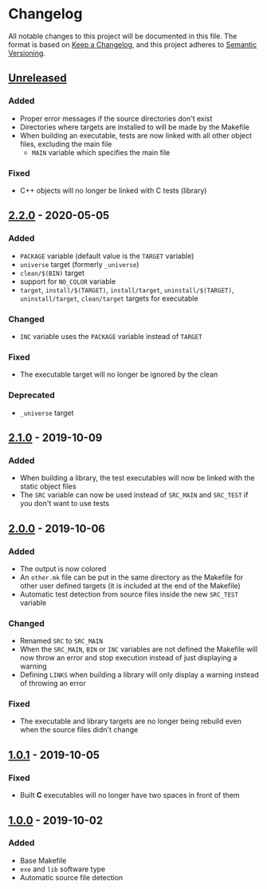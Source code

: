 <!-- markdownlint-disable MD024 -->

# Changelog #

All notable changes to this project will be documented in this file.
The format is based on [Keep a Changelog](https://keepachangelog.com/en/1.0.0/),
and this project adheres to [Semantic Versioning](https://semver.org/spec/v2.0.0.html).

## [Unreleased] ##

[Unreleased]: https://github.com/mfederczuk/makefile-template/compare/v2.2.0...develop

### Added ###

* Proper error messages if the source directories don't exist
* Directories where targets are installed to will be made by the Makefile
* When building an executable, tests are now linked with all other object files,
   excluding the main file
  * `MAIN` variable which specifies the main file

### Fixed ###

* C++ objects will no longer be linked with C tests (library)

## [2.2.0] - 2020-05-05 ##

[2.2.0]: https://github.com/mfederczuk/makefile-template/compare/v2.1.0...v2.2.0

### Added ###

* `PACKAGE` variable (default value is the `TARGET` variable)
* `universe` target (formerly `_universe`)
* `clean/$(BIN)` target
* support for `NO_COLOR` variable
* `target`, `install/$(TARGET)`, `install/target`, `uninstall/$(TARGET)`,
   `uninstall/target`, `clean/target` targets for executable

### Changed ###

* `INC` variable uses the `PACKAGE` variable instead of `TARGET`

### Fixed ###

* The executable target will no longer be ignored by the clean

### Deprecated ###

* `_universe` target

## [2.1.0] - 2019-10-09 ##

[2.1.0]: https://github.com/mfederczuk/makefile-template/compare/v2.0.0...v2.1.0

### Added ###

* When building a library, the test executables will now be linked with the
   static object files
* The `SRC` variable can now be used instead of `SRC_MAIN` and `SRC_TEST` if you
   don't want to use tests

## [2.0.0] - 2019-10-06 ##

[2.0.0]: https://github.com/mfederczuk/makefile-template/compare/v1.0.1...v2.0.0

### Added ###

* The output is now colored
* An `other.mk` file can be put in the same directory as the Makefile for other
   user defined targets (it is included at the end of the Makefile)
* Automatic test detection from source files inside the new `SRC_TEST` variable

### Changed ###

* Renamed `SRC` to `SRC_MAIN`
* When the `SRC_MAIN`, `BIN` or `INC` variables are not defined the Makefile
   will now throw an error and stop execution instead of just displaying a
   warning
* Defining `LINKS` when building a library will only display a warning instead
   of throwing an error

### Fixed ###

* The executable and library targets are no longer being rebuild even when the
   source files didn't change

## [1.0.1] - 2019-10-05 ##

[1.0.1]: https://github.com/mfederczuk/makefile-template/compare/v1.0.0...v1.0.1

### Fixed ###

* Built **C** executables will no longer have two spaces in front of them

## [1.0.0] - 2019-10-02 ##

[1.0.0]: https://github.com/mfederczuk/makefile-template/releases/tag/v1.0.0

### Added ###

* Base Makefile
* `exe` and `lib` software type
* Automatic source file detection
